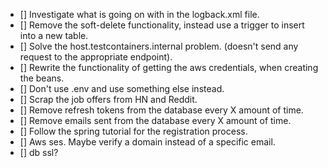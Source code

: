 - [] Investigate what is going on with <springProfile> in the logback.xml file.
- [] Remove the soft-delete functionality, instead use a trigger to insert into a new table.
- [] Solve the host.testcontainers.internal problem. (doesn't send any request to the 
    appropriate endpoint).
- [] Rewrite the functionality of getting the aws credentials, when creating the beans.
- [] Don't use .env and use something else instead.
- [] Scrap the job offers from HN and Reddit.
- [] Remove refresh tokens from the database every X amount of time.
- [] Remove emails sent from the database every X amount of time.
- [] Follow the spring tutorial for the registration process.
- [] Aws ses. Maybe verify a domain instead of a specific email.
- [] db ssl?
